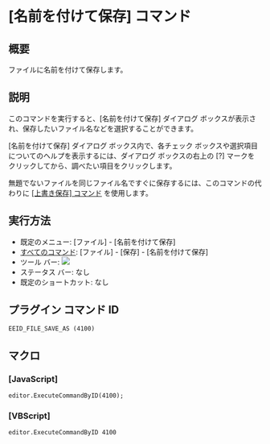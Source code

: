 # \[名前を付けて保存\] コマンド

## 概要

ファイルに名前を付けて保存します。

## 説明

このコマンドを実行すると、\[名前を付けて保存\] ダイアログ ボックスが表示され、保存したいファイル名などを選択することができます。

\[名前を付けて保存\] ダイアログ ボックス内で、各チェック ボックスや選択項目についてのヘルプを表示するには、ダイアログ ボックスの右上の \[?\]
マークをクリックしてから、調べたい項目をクリックします。

無題でないファイルを同じファイル名ですぐに保存するには、このコマンドの代わりに [\[上書き保存\] コマンド](file_save) を使用します。

## 実行方法

- 既定のメニュー: \[ファイル\] \- \[名前を付けて保存\]
- [すべてのコマンド](../../glossary/allcommands): \[ファイル\] \- \[保存\] \- \[名前を付けて保存\]
- ツール バー: ![](../../images/save_as..png)
- ステータス バー: なし
- 既定のショートカット: なし

## プラグイン コマンド ID

```
EEID_FILE_SAVE_AS (4100)
```

## マクロ

### \[JavaScript\]

```
editor.ExecuteCommandByID(4100);
```

### \[VBScript\]

```
editor.ExecuteCommandByID 4100
```
